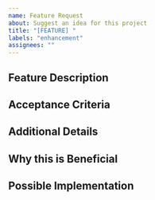 ```yaml
---
name: Feature Request
about: Suggest an idea for this project
title: "[FEATURE] "
labels: "enhancement"
assignees: ""
---
```


## Feature Description
<!-- A clear and concise description of what the feature is. -->
<!-- 新機能の明確かつ簡潔な説明を求めるセクション -->

## Acceptance Criteria
<!--
List the criteria that must be met for the feature to be considered complete.

- [ ] Criterion 1
- [ ] Criterion 2
  For example:
  - [ ] Users can 'like' a comment
-->
<!-- Acceptance Criteria: フィーチャーが完了するために満たすべき条件をリスト形式で指定します。具体的な例を含めることで、何が期待されているかを明確 -->

## Additional Details
<!--
Add any other details or screenshots about the feature request here.
-->
<!-- Additional Details: 新機能に関するその他の詳細やスクリーンショットを提供するための場所 -->

## Why this is Beneficial
<!-- Explain why the feature is a valuable addition to the project. -->
<!-- Why this is Beneficial: この新機能がプロジェクトにとってどのように価値があるかを説明するセクションです。これにより、提案の重要性が理解されやすくなります。 -->

## Possible Implementation
<!-- Optionally, suggest an idea for implementing the addition or change. -->
<!-- Possible Implementation: 新機能の実装方法についての提案をするオプショナルなセクション。提案者が具体的な実装アイデアを持っている場合に記入 -->
